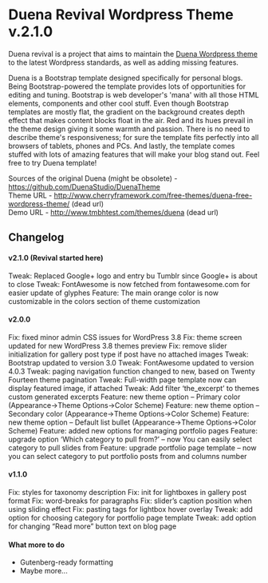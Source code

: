 Duena Revival Wordpress Theme v.2.1.0
==========

Duena revival is a project that aims to maintain the [Duena Wordpress theme](https://github.com/DuenaStudio/DuenaTheme) to the latest Wordpress standards, as well as adding missing features.

Duena is a Bootstrap template designed specifically for personal blogs.
Being Bootstrap-powered the template provides lots of opportunities for editing and tuning. Bootstrap is web developer's 'mana' with all those HTML elements, components and other cool stuff. Even though Bootstrap templates are mostly flat, the gradient on the background creates depth effect that makes content blocks float in the air. Red and its hues prevail in the theme design giving it some warmth and passion. There is no need to describe theme's responsiveness; for sure the template fits perfectly into all browsers of tablets, phones and PCs. And lastly, the template comes stuffed with lots of amazing features that will make your blog stand out.
Feel free to try Duena template!

Sources of the original Duena (might be obsolete) - https://github.com/DuenaStudio/DuenaTheme<br>
Theme URL - http://www.cherryframework.com/free-themes/duena-free-wordpress-theme/ (dead url)<br>
Demo URL - http://www.tmbhtest.com/themes/duena (dead url)

## Changelog
#### v2.1.0 (Revival started here)
Tweak: Replaced Google+ logo and entry bu Tumblr since Google+ is about to close
Tweak: FontAwesome is now fetched from fontawesome.com for easier update of glyphes
Feature: The main orange color is now customizable in the colors section of theme customization

#### v2.0.0
Fix: fixed minor admin CSS issues for WordPress 3.8
Fix: theme screen updated for new WordPress 3.8 themes preview
Fix: remove slider initialization for gallery post type if post have no attached images
Tweak: Bootstrap updated to version 3.0
Tweak: FontAwesome updated to version 4.0.3
Tweak: paging navigation function changed to new, based on Twenty Fourteen theme pagination
Tweak: Full-width page template now can display featured image, if attached
Tweak: Add filter ‘the_excerpt’ to themes custom generated excerpts
Feature: new theme option – Primary color (Appearance->Theme Options->Color Scheme)
Feature: new theme option – Secondary color (Appearance->Theme Options->Color Scheme)
Feature: new theme option – Default list bullet (Appearance->Theme Options->Color Scheme)
Feature: added new options for managing portfolio pages
Feature: upgrade option ‘Which category to pull from?’ – now You can easily select category to pull slides from
Feature: upgrade portfolio page template – now you can select category to put portfolio posts from and columns number

#### v1.1.0
Fix: styles for taxonomy description
Fix: init for lightboxes in gallery post format
Fix: word-breaks for paragraphs
Fix: slider’s caption position when using sliding effect
Fix: pasting tags for lightbox hover overlay
Tweak: add option for choosing category for portfolio page template
Tweak: add option for changing “Read more” button text on blog page

#### What more to do
- Gutenberg-ready formatting
- Maybe more...
